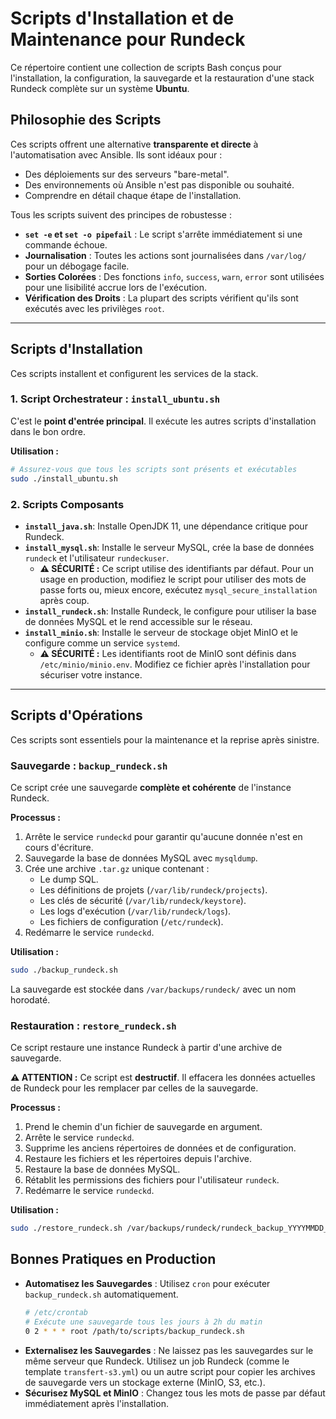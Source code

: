 # Scripts d'Installation et de Maintenance pour Rundeck

Ce répertoire contient une collection de scripts Bash conçus pour l'installation, la configuration, la sauvegarde et la restauration d'une stack Rundeck complète sur un système **Ubuntu**.

## Philosophie des Scripts

Ces scripts offrent une alternative **transparente et directe** à l'automatisation avec Ansible. Ils sont idéaux pour :
-   Des déploiements sur des serveurs "bare-metal".
-   Des environnements où Ansible n'est pas disponible ou souhaité.
-   Comprendre en détail chaque étape de l'installation.

Tous les scripts suivent des principes de robustesse :
-   **`set -e` et `set -o pipefail`** : Le script s'arrête immédiatement si une commande échoue.
-   **Journalisation** : Toutes les actions sont journalisées dans `/var/log/` pour un débogage facile.
-   **Sorties Colorées** : Des fonctions `info`, `success`, `warn`, `error` sont utilisées pour une lisibilité accrue lors de l'exécution.
-   **Vérification des Droits** : La plupart des scripts vérifient qu'ils sont exécutés avec les privilèges `root`.

---

## Scripts d'Installation

Ces scripts installent et configurent les services de la stack.

### 1. Script Orchestrateur : `install_ubuntu.sh`

C'est le **point d'entrée principal**. Il exécute les autres scripts d'installation dans le bon ordre.

**Utilisation :**
```bash
# Assurez-vous que tous les scripts sont présents et exécutables
sudo ./install_ubuntu.sh
```

### 2. Scripts Composants

-   **`install_java.sh`**: Installe OpenJDK 11, une dépendance critique pour Rundeck.
-   **`install_mysql.sh`**: Installe le serveur MySQL, crée la base de données `rundeck` et l'utilisateur `rundeckuser`.
    -   **⚠️ SÉCURITÉ :** Ce script utilise des identifiants par défaut. Pour un usage en production, modifiez le script pour utiliser des mots de passe forts ou, mieux encore, exécutez `mysql_secure_installation` après coup.
-   **`install_rundeck.sh`**: Installe Rundeck, le configure pour utiliser la base de données MySQL et le rend accessible sur le réseau.
-   **`install_minio.sh`**: Installe le serveur de stockage objet MinIO et le configure comme un service `systemd`.
    -   **⚠️ SÉCURITÉ :** Les identifiants root de MinIO sont définis dans `/etc/minio/minio.env`. Modifiez ce fichier après l'installation pour sécuriser votre instance.

---

## Scripts d'Opérations

Ces scripts sont essentiels pour la maintenance et la reprise après sinistre.

### Sauvegarde : `backup_rundeck.sh`

Ce script crée une sauvegarde **complète et cohérente** de l'instance Rundeck.

**Processus :**
1.  Arrête le service `rundeckd` pour garantir qu'aucune donnée n'est en cours d'écriture.
2.  Sauvegarde la base de données MySQL avec `mysqldump`.
3.  Crée une archive `.tar.gz` unique contenant :
    -   Le dump SQL.
    -   Les définitions de projets (`/var/lib/rundeck/projects`).
    -   Les clés de sécurité (`/var/lib/rundeck/keystore`).
    -   Les logs d'exécution (`/var/lib/rundeck/logs`).
    -   Les fichiers de configuration (`/etc/rundeck`).
4.  Redémarre le service `rundeckd`.

**Utilisation :**
```bash
sudo ./backup_rundeck.sh
```
La sauvegarde est stockée dans `/var/backups/rundeck/` avec un nom horodaté.

### Restauration : `restore_rundeck.sh`

Ce script restaure une instance Rundeck à partir d'une archive de sauvegarde.

**⚠️ ATTENTION :** Ce script est **destructif**. Il effacera les données actuelles de Rundeck pour les remplacer par celles de la sauvegarde.

**Processus :**
1.  Prend le chemin d'un fichier de sauvegarde en argument.
2.  Arrête le service `rundeckd`.
3.  Supprime les anciens répertoires de données et de configuration.
4.  Restaure les fichiers et les répertoires depuis l'archive.
5.  Restaure la base de données MySQL.
6.  Rétablit les permissions des fichiers pour l'utilisateur `rundeck`.
7.  Redémarre le service `rundeckd`.

**Utilisation :**
```bash
sudo ./restore_rundeck.sh /var/backups/rundeck/rundeck_backup_YYYYMMDD_HHMMSS.tar.gz
```

## Bonnes Pratiques en Production

-   **Automatisez les Sauvegardes** : Utilisez `cron` pour exécuter `backup_rundeck.sh` automatiquement.
    ```bash
    # /etc/crontab
    # Exécute une sauvegarde tous les jours à 2h du matin
    0 2 * * * root /path/to/scripts/backup_rundeck.sh
    ```
-   **Externalisez les Sauvegardes** : Ne laissez pas les sauvegardes sur le même serveur que Rundeck. Utilisez un job Rundeck (comme le template `transfert-s3.yml`) ou un autre script pour copier les archives de sauvegarde vers un stockage externe (MinIO, S3, etc.).
-   **Sécurisez MySQL et MinIO** : Changez tous les mots de passe par défaut immédiatement après l'installation.